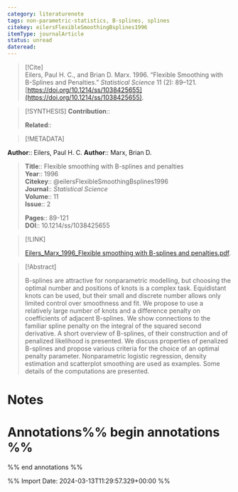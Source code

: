 ```yaml
---
category: literaturenote
tags: non-parametric-statistics, B-splines, splines
citekey: eilersFlexibleSmoothingBsplines1996
itemType: journalArticle
status: unread  
dateread:  
---
```


> [!Cite]  
> Eilers, Paul H. C., and Brian D. Marx. 1996. “Flexible Smoothing with B-Splines and Penalties.” _Statistical Science_ 11 (2): 89–121. [https://doi.org/10.1214/ss/1038425655](https://doi.org/10.1214/ss/1038425655).

> [!SYNTHESIS] 
>**Contribution**::
>
>**Related**:: 
>

> [!METADATA]  
>
**Author**:: Eilers, Paul H. C.
**Author**:: Marx, Brian D.<br>
> **Title**:: Flexible smoothing with B-splines and penalties    
> **Year**:: 1996     
> **Citekey**:: @eilersFlexibleSmoothingBsplines1996    
>**Journal**:: *Statistical Science*    
>**Volume**:: 11    
>**Issue**:: 2     
>    
>    
>     
> **Pages**:: 89-121    
>**DOI**:: 10.1214/ss/1038425655    
>

> [!LINK] 
>
> [Eilers_Marx_1996_Flexible smoothing with B-splines and penalties.pdf](file:///Users/steven/Library/CloudStorage/GoogleDrive-steven.golovkine@ul.ie/My%20Drive/bibliography/Statistical%20Science/1996/Eilers_Marx_1996_Flexible%20smoothing%20with%20B-splines%20and%20penalties.pdf).

>[!Abstract]
>
>B-splines are attractive for nonparametric modelling, but choosing the optimal number and positions of knots is a complex task. Equidistant knots can be used, but their small and discrete number allows only limited control over smoothness and fit. We propose to use a relatively large number of knots and a difference penalty on coefficients of adjacent B-splines. We show connections to the familiar spline penalty on the integral of the squared second derivative. A short overview of B-splines, of their construction and of penalized likelihood is presented. We discuss properties of penalized B-splines and propose various criteria for the choice of an optimal penalty parameter. Nonparametric logistic regression, density estimation and scatterplot smoothing are used as examples. Some details of the computations are presented.
>>


# Notes<br>
# Annotations%% begin annotations %%  
 
  
%% end annotations %%

%% Import Date: 2024-03-13T11:29:57.329+00:00 %%
